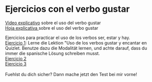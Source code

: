 # Ejercicios con el verbo gustar

<a href="https://sh.edupool.de/search?func=playlist&standort=IQSH&list=3881">Video explicativo</a> sobre el uso del verbo gustar <br>
<a href="https://hirsch.next-cloud.org/index.php/s/n3bfc5HfeopW9JT">Hoja explicativa </a> sobre el uso del verbo gustar <br>


Ejercicios para practicar el uso de los verbos ser, estar y hay.
<br>
<a href="https://quizlet.com/377914783/learn">Ejercicio 1</a>: Lerne die Lektion "Uso de los verbos gustar y encantar en Quizlet. Benutze dazu die Modalität lernen, und achte darauf, dass du immer die spanische Lösung schreiben musst. <br>
<a href="https://h5p.org/node/441342">Ejercicio 2</a> <br>
<a href="https://h5p.org/node/506245">Ejercicio 3</a> <br>
<br>
Fuehlst du dich sicher? Dann mache jetzt den Test bei mir vorne!
